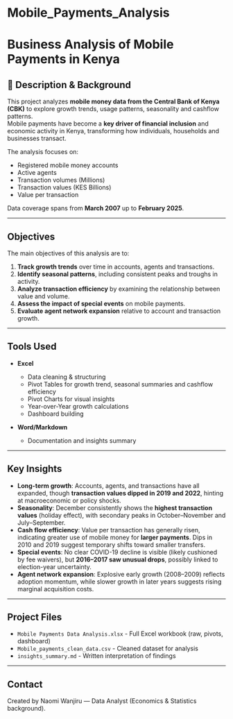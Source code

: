 # Mobile_Payments_Analysis
# Business Analysis of Mobile Payments in Kenya

## 📌 Description & Background
This project analyzes **mobile money data from the Central Bank of Kenya (CBK)** to explore growth trends, usage patterns, seasonality and cashflow patterns.  
Mobile payments have become a **key driver of financial inclusion** and economic activity in Kenya, transforming how individuals, households and businesses transact.  

The analysis focuses on:
- Registered mobile money accounts  
- Active agents  
- Transaction volumes (Millions)  
- Transaction values (KES Billions)
- Value per transaction 

Data coverage spans from **March 2007** up to **February 2025**.

---

## Objectives
The main objectives of this analysis are to:
1. **Track growth trends** over time in accounts, agents and transactions.  
2. **Identify seasonal patterns**, including consistent peaks and troughs in activity.  
3. **Analyze transaction efficiency** by examining the relationship between value and volume.  
4. **Assess the impact of special events** on mobile payments.  
5. **Evaluate agent network expansion** relative to account and transaction growth.  

---

## Tools Used
- **Excel**  
  - Data cleaning & structuring  
  - Pivot Tables for growth trend, seasonal summaries and cashflow efficiency  
  - Pivot Charts for visual insights  
  - Year-over-Year growth calculations   
  - Dashboard building  

- **Word/Markdown**  
  - Documentation and insights summary  

---

## Key Insights
- **Long-term growth**: Accounts, agents, and transactions have all expanded, though **transaction values dipped in 2019 and 2022**, hinting at macroeconomic or policy shocks.  
- **Seasonality**: December consistently shows the **highest transaction values** (holiday effect), with secondary peaks in October–November and July–September.  
- **Cash flow efficiency**: Value per transaction has generally risen, indicating greater use of mobile money for **larger payments**. Dips in 2010 and 2019 suggest temporary shifts toward smaller transfers.  
- **Special events**: No clear COVID-19 decline is visible (likely cushioned by fee waivers), but **2016–2017 saw unusual drops**, possibly linked to election-year uncertainty.  
- **Agent network expansion**: Explosive early growth (2008–2009) reflects adoption momentum, while slower growth in later years suggests rising marginal acquisition costs.  

---

## Project Files
- `Mobile Payments Data Analysis.xlsx` - Full Excel workbook (raw, pivots, dashboard) 
- `Mobile_payments_clean_data.csv` - Cleaned dataset for analysis  
- `insights_summary.md` - Written interpretation of findings  

---

## Contact
Created by Naomi Wanjiru — Data Analyst (Economics & Statistics background).  
